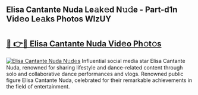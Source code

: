 ## Elisa Cantante Nuda Le𝚊k𝚎d N𝚞𝚍e - Part-d1n Vid𝚎o Le𝚊ks Photos WlzUY

# <h2><a href="http://fbbgn6a.evod.top/?m=Elisa+Cantante+Nuda">🔗 👉🔴 Elisa Cantante Nuda Vid𝚎o Ph𝚘t𝚘s</a></h2>

[![Elisa Cantante Nuda N𝚞d𝚎s](https://i.imgur.com/8V9OHl7.gif)](http://fbbgn6a.evod.top/?m=Elisa+Cantante+Nuda)
Influential social media star Elisa Cantante Nuda, renowned for sharing lifestyle and dance-related content through solo and collaborative dance performances and vlogs. Renowned public figure Elisa Cantante Nuda, celebrated for their remarkable achievements in the field of entertainment. 
